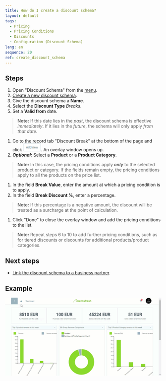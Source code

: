 ```yaml
---
title: How do I create a discount schema?
layout: default
tags:
  - Pricing
  - Pricing Conditions
  - Discounts
  - Configuration (Discount Schema)
lang: en
sequence: 20
ref: create_discount_schema
---
```


## Steps
1. Open "Discount Schema" from the [menu](Menu).
1. [Create a new discount schema](New_Record_Window).
1. Give the discount schema a **Name**.
1. Select the **Discount Type** *Breaks*.
1. Set a **Valid from** date.
 >**Note:** If this date lies in the *past*, the discount schema is effective *immediately*. If it lies in the *future*, the schema will only apply *from that date*.

1. Go to the record tab "Discount Break" at the bottom of the page and click ![](assets/Add_New_Button.png). An overlay window opens up.
1. ***Optional:*** Select a **Product** or a **Product Category**.
 >**Note:** In this case, the pricing conditions apply ***only*** to the selected product or category. If the fields remain empty, the pricing conditions apply to all the products on the price list.

1. In the field **Break Value**, enter the amount at which a pricing condition is to apply.
1. In the field **Break Discount %**, enter a percentage.
 >**Note:** If this percentage is a negative amount, the discount will be treated as a surcharge at the point of calculation.

1. Click "Done" to close the overlay window and add the pricing conditions to the list.
 >**Note:** Repeat steps 6 to 10 to add further pricing conditions, such as for tiered discounts or discounts for additional products/product categories.

## Next steps
- [Link the discount schema to a business partner](Link_discount_schema_to_BP).

## Example
![](assets/Create_discount_schema.gif)
